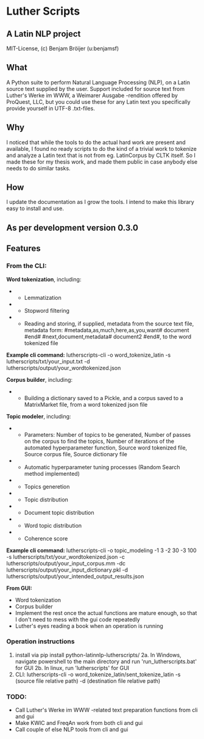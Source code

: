 # Luther Scripts
## A Latin NLP project
MIT-License, (c) Benjam Bröijer (u:benjamsf)

## What
A Python suite to perform Natural Language Processing (NLP), on a Latin source text supplied by the user. Support included for source text from Luther's Werke im WWW, a Weimarer Ausgabe -rendition offered by ProQuest, LLC, but you could use these for any Latin text you specifically provide yourself in UTF-8 .txt-files.

## Why
I noticed that while the tools to do the actual hard work are present and available, I found no ready scripts to do the kind of a trivial work to tokenize and analyze a Latin text that is not from eg. LatinCorpus by CLTK itself. So I made these for my thesis work, and made them public in case anybody else needs to do similar tasks. 

## How
I update the documentation as I grow the tools. I intend to make this library easy to install and use.

## As per development version 0.3.0

## Features
### From the CLI:

**Word tokenization**, including:
- - Lemmatization
- - Stopword filtering
- - Reading and storing, if supplied, metadata from the source text file, metadata form: #metadata,as,much,here,as,you,want# document #end# #next,document,metadata# document2 #end#, to the word tokenized file

**Example cli command:**
lutherscripts-cli -o word_tokenize_latin -s lutherscripts/txt/your_input.txt -d lutherscripts/output/your_wordtokenized.json

**Corpus builder**, including:
- - Building a dictionary saved to a Pickle, and a corpus saved to a MatrixMarket file, from a word tokenized json file

**Topic modeler**, including:
- - Parameters: Number of topics to be generated, Number of passes on the corpus to find the topics, Number of iterations of the automated hyperparameter function, Source word tokenized file, Source corpus file, Source dictionary file
- - Automatic hyperparameter tuning processes (Random Search method implemented)
- - Topics generetion
- - Topic distribution
- - Document topic distribution
- - Word topic distribution
- - Coherence score

**Example cli command:**
lutherscripts-cli -o topic_modeling -1 3 -2 30 -3 100 -s lutherscripts/txt/your_wordtokenized.json -c lutherscripts/output/your_input_corpus.mm -dc lutherscripts/output/your_input_dictionary.pkl -d lutherscripts/output/your_intended_output_results.json

**From GUI:**
- Word tokenization
- Corpus builder
- Implement the rest once the actual functions are mature enough, so that I don't need to mess with the gui code repeatedly
- Luther's eyes reading a book when an operation is running

### Operation instructions
1. install via pip install python-latinnlp-lutherscripts/
2a. In Windows, navigate powershell to the main directory and run 'run_lutherscripts.bat' for GUI
2b. In linux, run 'lutherscripts' for GUI
3. CLI: lutherscripts-cli -o word_tokenize_latin/sent_tokenize_latin -s (source file relative path) -d (destination file relative path)

### TODO:
- Call Luther's Werke im WWW -related text preparation functions from cli and gui
- Make KWIC and FreqAn work from both cli and gui
- Call couple of else NLP tools from cli and gui
